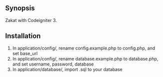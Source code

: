 ## Synopsis

Zakat with Codeigniter 3.

## Installation

1. In application/config/, rename config.example.php to config.php, and set base_url
2. In application/config/, rename database.example.php to database.php, and set username, password, database
3. In application/database/, import .sql to your database
